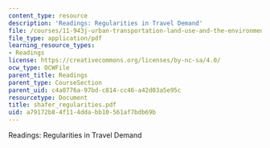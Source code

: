 ```yaml
---
content_type: resource
description: 'Readings: Regularities in Travel Demand'
file: /courses/11-943j-urban-transportation-land-use-and-the-environment-spring-2002/a79172b84f114ddabb10561af7bdb69b_shafer_regularities.pdf
file_type: application/pdf
learning_resource_types:
- Readings
license: https://creativecommons.org/licenses/by-nc-sa/4.0/
ocw_type: OCWFile
parent_title: Readings
parent_type: CourseSection
parent_uid: c4a0776a-97bd-c814-cc46-a42d03a5e95c
resourcetype: Document
title: shafer_regularities.pdf
uid: a79172b8-4f11-4dda-bb10-561af7bdb69b
---
```

Readings: Regularities in Travel Demand